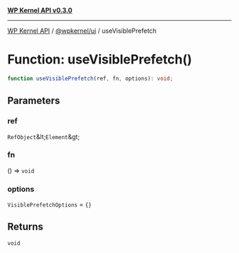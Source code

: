 [**WP Kernel API v0.3.0**](../../../README.md)

---

[WP Kernel API](../../../README.md) / [@wpkernel/ui](../README.md) / useVisiblePrefetch

# Function: useVisiblePrefetch()

```ts
function useVisiblePrefetch(ref, fn, options): void;
```

## Parameters

### ref

`RefObject`\&lt;`Element`\&gt;

### fn

() =&gt; `void`

### options

`VisiblePrefetchOptions` = `{}`

## Returns

`void`
